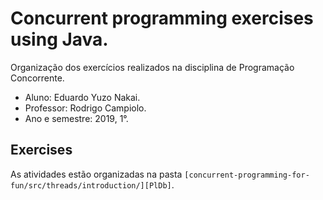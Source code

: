 # Concurrent programming exercises using Java.
Organização dos exercícios realizados na disciplina de Programação Concorrente.

- Aluno: Eduardo Yuzo Nakai.
- Professor: Rodrigo Campiolo.
- Ano e semestre: 2019, 1°.

## Exercises
As atividades estão organizadas na pasta `[concurrent-programming-for-fun/src/threads/introduction/][PlDb]`.

[PlDb]: <https://github.com/tabsnospaces/concurrent-programming-for-fun/src/threads/>
